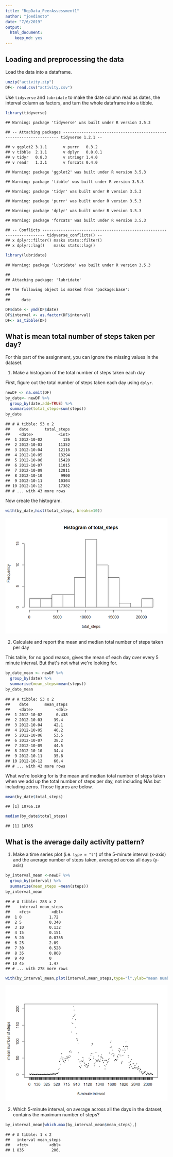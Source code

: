 ```yaml
---
title: "RepData_PeerAssessment1"
author: "joedinoto"
date: "7/6/2019"
output: 
  html_document: 
    keep_md: yes
---
```




## Loading and preprocessing the data

Load the data into a dataframe.

```r
unzip("activity.zip")
DF<- read.csv("activity.csv")
```
Use `tidyverse` and `lubridate` to make the date column read as dates, the interval column as factors, and turn the whole dataframe into a tibble.

```r
library(tidyverse)
```

```
## Warning: package 'tidyverse' was built under R version 3.5.3
```

```
## -- Attaching packages -------------------------------------------------------------------- tidyverse 1.2.1 --
```

```
## v ggplot2 3.1.1       v purrr   0.3.2  
## v tibble  2.1.1       v dplyr   0.8.0.1
## v tidyr   0.8.3       v stringr 1.4.0  
## v readr   1.3.1       v forcats 0.4.0
```

```
## Warning: package 'ggplot2' was built under R version 3.5.3
```

```
## Warning: package 'tibble' was built under R version 3.5.3
```

```
## Warning: package 'tidyr' was built under R version 3.5.3
```

```
## Warning: package 'purrr' was built under R version 3.5.3
```

```
## Warning: package 'dplyr' was built under R version 3.5.3
```

```
## Warning: package 'forcats' was built under R version 3.5.3
```

```
## -- Conflicts ----------------------------------------------------------------------- tidyverse_conflicts() --
## x dplyr::filter() masks stats::filter()
## x dplyr::lag()    masks stats::lag()
```

```r
library(lubridate)
```

```
## Warning: package 'lubridate' was built under R version 3.5.3
```

```
## 
## Attaching package: 'lubridate'
```

```
## The following object is masked from 'package:base':
## 
##     date
```

```r
DF$date <- ymd(DF$date)
DF$interval <- as.factor(DF$interval)
DF<- as_tibble(DF)
```


## What is mean total number of steps taken per day?

For this part of the assignment, you can ignore the missing values in the dataset.

 1. Make a histogram of the total number of steps taken each day
 
First, figure out the total number of steps taken each day using `dplyr`. 

```r
newDF <- na.omit(DF)
by_date<- newDF %>%   
  group_by(date,add=TRUE) %>%
  summarise(total_steps=sum(steps))
by_date
```

```
## # A tibble: 53 x 2
##    date       total_steps
##    <date>           <int>
##  1 2012-10-02         126
##  2 2012-10-03       11352
##  3 2012-10-04       12116
##  4 2012-10-05       13294
##  5 2012-10-06       15420
##  6 2012-10-07       11015
##  7 2012-10-09       12811
##  8 2012-10-10        9900
##  9 2012-10-11       10304
## 10 2012-10-12       17382
## # ... with 43 more rows
```

Now create the histogram.

```r
with(by_date,hist(total_steps, breaks=10))
```

![](RepData_PeerAssessment1_files/figure-html/unnamed-chunk-4-1.png)<!-- -->

 2. Calculate and report the mean and median total number of steps taken per day

This table, for no good reason, gives the mean of each day over every 5 minute interval. But that's not what we're looking for. 

```r
by_date_mean <- newDF %>%
  group_by(date) %>%
  summarise(mean_steps=mean(steps))
by_date_mean
```

```
## # A tibble: 53 x 2
##    date       mean_steps
##    <date>          <dbl>
##  1 2012-10-02      0.438
##  2 2012-10-03     39.4  
##  3 2012-10-04     42.1  
##  4 2012-10-05     46.2  
##  5 2012-10-06     53.5  
##  6 2012-10-07     38.2  
##  7 2012-10-09     44.5  
##  8 2012-10-10     34.4  
##  9 2012-10-11     35.8  
## 10 2012-10-12     60.4  
## # ... with 43 more rows
```

What we're looking for is the mean and median total number of steps taken when we add up the total number of steps per day, not including NAs but including zeros. Those figures are below. 

```r
mean(by_date$total_steps)
```

```
## [1] 10766.19
```


```r
median(by_date$total_steps)
```

```
## [1] 10765
```

## What is the average daily activity pattern?

 1. Make a time series plot (i.e. `type = "l"`) of the 5-minute interval (x-axis) and the average number of steps taken, averaged across all days (y-axis)



```r
by_interval_mean <-newDF %>%
  group_by(interval) %>%
  summarize(mean_steps =mean(steps))
by_interval_mean
```

```
## # A tibble: 288 x 2
##    interval mean_steps
##    <fct>         <dbl>
##  1 0            1.72  
##  2 5            0.340 
##  3 10           0.132 
##  4 15           0.151 
##  5 20           0.0755
##  6 25           2.09  
##  7 30           0.528 
##  8 35           0.868 
##  9 40           0     
## 10 45           1.47  
## # ... with 278 more rows
```


```r
with(by_interval_mean,plot(interval,mean_steps,type="l",ylab="mean number of steps",xlab="5-minute interval"))
```

![](RepData_PeerAssessment1_files/figure-html/unnamed-chunk-9-1.png)<!-- -->

 2. Which 5-minute interval, on average across all the days in the dataset, contains the maximum number of steps?
 

```r
by_interval_mean[which.max(by_interval_mean$mean_steps),]
```

```
## # A tibble: 1 x 2
##   interval mean_steps
##   <fct>         <dbl>
## 1 835            206.
```
